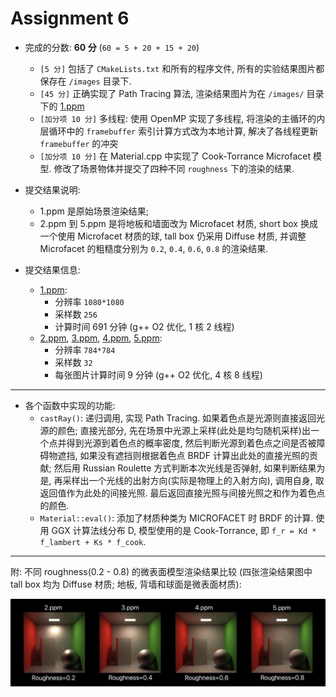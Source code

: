 # Assignment 6

- 完成的分数: **60 分** (`60 = 5 + 20 + 15 + 20`)
  - `[5 分]` 包括了 `CMakeLists.txt` 和所有的程序文件, 所有的实验结果图片都保存在 `/images` 目录下.
  - `[45 分]` 正确实现了 Path Tracing 算法, 渲染结果图片为在 `/images/` 目录下的 [1.ppm](images/1.ppm)
  - `[加分项 10 分]` 多线程: 使用 OpenMP 实现了多线程, 将渲染的主循环的内层循环中的 `framebuffer` 索引计算方式改为本地计算, 解决了各线程更新 `framebuffer` 的冲突
  - `[加分项 10 分]` 在 Material.cpp 中实现了 Cook-Torrance Microfacet 模型. 修改了场景物体并提交了四种不同 `roughness` 下的渲染的结果.

- 提交结果说明:
  - 1.ppm 是原始场景渲染结果;
  - 2.ppm 到 5.ppm 是将地板和墙面改为 Microfacet 材质, short box 换成一个使用 Microfacet 材质的球, tall box 仍采用 Diffuse 材质, 并调整 Microfacet 的粗糙度分别为 `0.2`, `0.4`, `0.6`, `0.8` 的渲染结果.

- 提交结果信息:
  - [1.ppm](images/1.ppm):
    - 分辨率 `1080*1080`
    - 采样数 `256`
    - 计算时间 691 分钟 (g++ O2 优化, 1 核 2 线程)
  - [2.ppm](images/2.ppm), [3.ppm](images/3.ppm), [4.ppm](images/4.ppm), [5.ppm](images/5.ppm):
    - 分辨率 `784*784`
    - 采样数 `32`
    - 每张图片计算时间 9 分钟 (g++ O2 优化, 4 核 8 线程)

***

- 各个函数中实现的功能:
  - `castRay()`: 递归调用, 实现 Path Tracing. 如果着色点是光源则直接返回光源的颜色; 直接光部分, 先在场景中光源上采样(此处是均匀随机采样)出一个点并得到光源到着色点的概率密度, 然后判断光源到着色点之间是否被障碍物遮挡, 如果没有遮挡则根据着色点 BRDF 计算出此处的直接光照的贡献; 然后用 Russian Roulette 方式判断本次光线是否弹射, 如果判断结果为是, 再采样出一个光线的出射方向(实际是物理上的入射方向), 调用自身, 取返回值作为此处的间接光照. 最后返回直接光照与间接光照之和作为着色点的颜色.
  - `Material::eval()`: 添加了材质种类为 MICROFACET 时 BRDF 的计算. 使用 GGX 计算法线分布 D, 模型使用的是 Cook-Torrance, 即 `f_r = Kd * f_lambert + Ks * f_cook`.

***

附: 不同 roughness(0.2 - 0.8) 的微表面模型渲染结果比较 (四张渲染结果图中 tall box 均为 Diffuse 材质; 地板, 背墙和球面是微表面材质):

![comparison](images/comparison.jpg)
